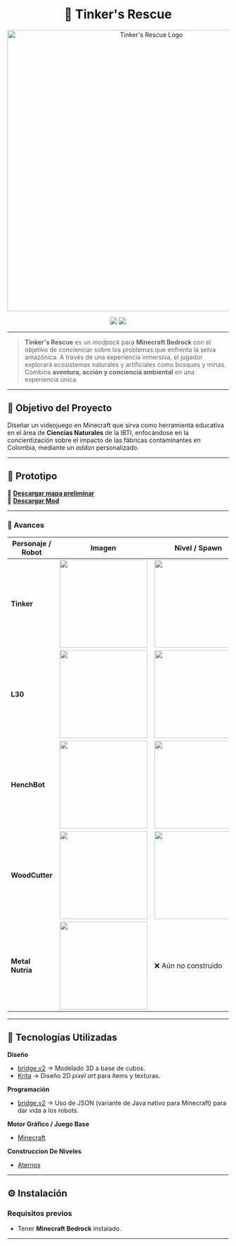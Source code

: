 <h1 align="center">🚀 Tinker's Rescue</h1>

<p align="center">
  <img width="640" height="640" alt="Tinker's Rescue Logo" src="https://github.com/user-attachments/assets/6aedeaa3-c78a-48ee-97e2-fbefa4a3748b" />
</p>

<p align="center">
  <img src="https://img.shields.io/badge/Versión-1.0-blue" />
  <img src="https://img.shields.io/badge/Estado-Beta%20Cerrada-green" />
</p>

---

> **Tinker's Rescue** es un *modpack* para **Minecraft Bedrock** con el objetivo de concienciar sobre los problemas que enfrenta la selva amazónica. A través de una experiencia inmersiva, el jugador explorará ecosistemas naturales y artificiales como bosques y minas.  
> Combina **aventura, acción y conciencia ambiental** en una experiencia única.

---

## 🎯 Objetivo del Proyecto

Diseñar un videojuego en Minecraft que sirva como herramienta educativa en el área de **Ciencias Naturales** de la IBTI, enfocándose en la concientización sobre el impacto de las fábricas contaminantes en Colombia, mediante un *addon* personalizado.

---

## 🧪 Prototipo

🔗 [**Descargar mapa preliminar**](https://www.mediafire.com/file/44woqls8j6ckocx/Pruebas.mcaddon.zip/file)  
📁 [**Descargar Mod**](https://www.mediafire.com/file/myrdoo2gjqe9iqi/Tinkers+rescue+map.mcworld.zip/file)

---

### 📸 Avances

| Personaje / Robot | Imagen | Nivel / Spawn | Descripción | Observaciones |
|-------------------|--------|--------------|-------------|---------------|
| **Tinker** | <img width="200" height="200" src="https://github.com/user-attachments/assets/81d182b4-a776-454d-b1f6-41588c47bf6f" /> | <img width="200" height="200" src="https://github.com/user-attachments/assets/2d0aeb53-3f07-4634-9c8d-b3e94e23ec77" /> | Pacífica nutria atrapada en la destrucción de su hogar. | Puede pescar y moverse libremente. |
| **L30** | <img width="200" height="200" src="https://github.com/user-attachments/assets/d0714ebc-b569-4245-9e1c-c4a4c2c97ae7" /> | <img width="200" height="200" src="https://github.com/user-attachments/assets/37822fbf-9d59-47f1-9490-805bce0050e1" /> | Robot minero del Doctor, extrae recursos de minas ilegales. | Puede embestir y atacar con gran alcance gracias a sus brazos retráctiles. |
| **HenchBot** | <img width="200" height="200" src="https://github.com/user-attachments/assets/b616dc84-5a50-4670-a5be-106540f1464e" /> | <img width="200" height="200" src="https://github.com/user-attachments/assets/d27d1994-5b56-4043-976d-fe6c089a15b2" /> | Creación temprana del Doctor Maldad. | Recoge herramientas del suelo. |
| **WoodCutter** | <img width="200" height="200" src="https://github.com/user-attachments/assets/dbf559c5-fdf4-4489-86c5-4a227be82d21" /> | <img width="200" height="200" src="https://github.com/user-attachments/assets/ddd2b866-93f4-4f5f-a1c5-749a700954ac" /> | Robot jefe encargado de la deforestación y seguridad de la mina. | Alto daño y ataque de fuego. |
| **Metal Nutria** | <img width="200" height="200" src="https://github.com/user-attachments/assets/bb74b29a-59b0-4731-b793-f29b662ec168" /> | ❌ Aún no construido | Creación más avanzada del Doctor. | Puede aturdir, volar, tiene fases y ojos brillantes. |

---

## 🧰 Tecnologías Utilizadas

**Diseño**
- [bridge.v2](https://editor.bridge-core.app) → Modelado 3D a base de cubos.
- [Krita](https://krita.org/es) → Diseño 2D *pixel art* para ítems y texturas.

**Programación**
- [bridge.v2](https://editor.bridge-core.app) → Uso de JSON (variante de Java nativo para Minecraft) para dar vida a los robots.

**Motor Gráfico / Juego Base**
- [Minecraft](https://www.minecraft.net/es-es/download)

**Construccion De Niveles**
- [Aternos](https://aternos.org/go)

---

## ⚙️ Instalación

### Requisitos previos
- Tener **Minecraft Bedrock** instalado.

---
